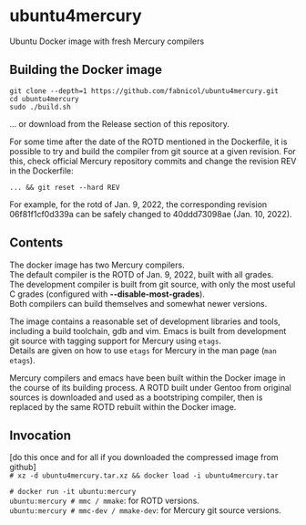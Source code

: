 # ubuntu4mercury
   
Ubuntu Docker image with fresh Mercury compilers

## Building the Docker image

    git clone --depth=1 https://github.com/fabnicol/ubuntu4mercury.git
    cd ubuntu4mercury
    sudo ./build.sh

... or download from the Release section of this repository.

For some time after the date of the ROTD mentioned in the Dockerfile, 
it is possible to try and build the compiler from git source at a given
revision. For this, check official Mercury repository commits
and change the revision REV  in the Dockerfile:        

`... && git reset --hard REV`   
   
For example, for the rotd of Jan. 9, 2022, the corresponding revision
06f81f1cf0d339a can be safely changed to 40ddd73098ae (Jan. 10, 2022).  
  
## Contents

The docker image has two Mercury compilers.   
The default compiler is the ROTD of Jan. 9, 2022, built with all grades.   
The development compiler is built from git source, with only the most 
useful C grades (configured with **--disable-most-grades**).   
Both compilers can build themselves and somewhat newer versions.   

The image contains a reasonable set of development libraries and tools,
including a build toolchain, gdb and vim.
Emacs is built from development git source with tagging support for
Mercury using `etags`.  
Details are given on how to use `etags` for Mercury in the man page
(`man etags`).

Mercury compilers and emacs have been built within the Docker image in
the course of its building process. A ROTD built under Gentoo from 
original sources is downloaded and used as a bootstriping compiler,
then is replaced by the same ROTD rebuilt within the Docker image.

## Invocation

[do this once and for all if you downloaded the compressed image from github]   
`# xz -d ubuntu4mercury.tar.xz && docker load -i ubuntu4mercury.tar`   

`# docker run -it ubuntu:mercury`  
`ubuntu:mercury # mmc / mmake`: for ROTD versions.   
`ubuntu:mercury # mmc-dev / mmake-dev`: for Mercury git source versions.   


